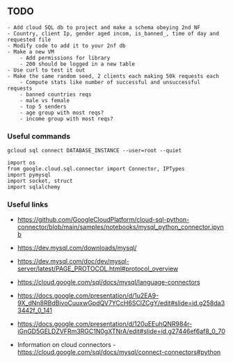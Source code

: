 ## TODO
    - Add cloud SQL db to project and make a schema obeying 2nd NF
    - Country, client Ip, gender aged incom, is_banned_, time of day and requested file
    - Modify code to add it to your 2nf db
    - Make a new VM
        - Add permissions for library
        - 200 should be logged in a new table
    - Use curl to test it out
    - Make the same random seed, 2 clients each making 50k requests each
        - Compute stats like number of successful and unsuccessful requests
        - banned countries reqs
        - male vs female
        - top 5 senders
        - age group with most reqs?
        - income group with most reqs?

### Useful commands
```
gcloud sql connect DATABASE_INSTANCE --user=root --quiet 
```

```
import os
from google.cloud.sql.connector import Connector, IPTypes
import pymysql
import socket, struct
import sqlalchemy
```

### Useful links
- https://github.com/GoogleCloudPlatform/cloud-sql-python-connector/blob/main/samples/notebooks/mysql_python_connector.ipynb
- https://dev.mysql.com/downloads/mysql/
- https://dev.mysql.com/doc/dev/mysql-server/latest/PAGE_PROTOCOL.html#protocol_overview
- https://cloud.google.com/sql/docs/mysql/language-connectors
- https://docs.google.com/presentation/d/1u2EA9-9X_dNn8RBdBivoCuuxwGpdQV7YCcH6SClZCgY/edit#slide=id.g258da33442f_0_141
- https://docs.google.com/presentation/d/120uEEuhQNR984r-iGnGD5GELDZVFRm3RGC1N0gXTNrA/edit#slide=id.g27446ef6af8_0_70


- Information on cloud connectors - https://cloud.google.com/sql/docs/mysql/connect-connectors#python
